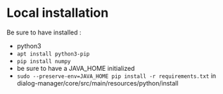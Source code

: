 # Local installation

Be sure to have installed :
- python3
- `apt install python3-pip`
- `pip install numpy`
- be sure to have a JAVA_HOME initialized
- `sudo --preserve-env=JAVA_HOME pip install -r requirements.txt` in dialog-manager/core/src/main/resources/python/install